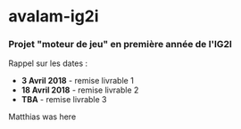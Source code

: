 # avalam-ig2i

### Projet "moteur de jeu" en première année de l'IG2I

Rappel sur les dates :
* **3 Avril 2018** - remise livrable 1
* **18 Avril 2018** - remise livrable 2
* **TBA** - remise livrable 3


Matthias was here
